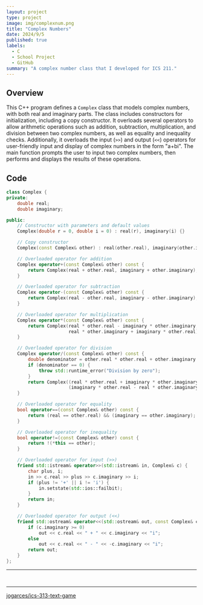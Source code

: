 ```yaml
---
layout: project
type: project
image: img/complexnum.png
title: "Complex Numbers"
date: 2024/9/5
published: true
labels:
  - C
  - School Project
  - GitHub
summary: "A complex number class that I developed for ICS 211."
---
```


## Overview

This C++ program defines a `Complex` class that models complex numbers, with both real and imaginary parts. 
The class includes constructors for initialization, including a copy constructor. 
It overloads several operators to allow arithmetic operations such as addition, subtraction, multiplication, and division between two complex numbers, 
as well as equality and inequality checks. Additionally, it overloads the input (`>>`) and output (`<<`) 
operators for user-friendly input and display of complex numbers in the form "a+bi". The main function prompts the user to input two complex numbers, 
then performs and displays the results of these operations.

## Code

```cpp
class Complex {
private:
    double real;
    double imaginary;

public:
    // Constructor with parameters and default values
    Complex(double r = 0, double i = 0) : real(r), imaginary(i) {}

    // Copy constructor
    Complex(const Complex& other) : real(other.real), imaginary(other.imaginary) {}

    // Overloaded operator for addition
    Complex operator+(const Complex& other) const {
        return Complex(real + other.real, imaginary + other.imaginary);
    }

    // Overloaded operator for subtraction
    Complex operator-(const Complex& other) const {
        return Complex(real - other.real, imaginary - other.imaginary);
    }

    // Overloaded operator for multiplication
    Complex operator*(const Complex& other) const {
        return Complex(real * other.real - imaginary * other.imaginary, 
                       real * other.imaginary + imaginary * other.real);
    }

    // Overloaded operator for division
    Complex operator/(const Complex& other) const {
        double denominator = other.real * other.real + other.imaginary * other.imaginary;
        if (denominator == 0) {
            throw std::runtime_error("Division by zero");
        }
        return Complex((real * other.real + imaginary * other.imaginary) / denominator,
                       (imaginary * other.real - real * other.imaginary) / denominator);
    }

    // Overloaded operator for equality
    bool operator==(const Complex& other) const {
        return (real == other.real) && (imaginary == other.imaginary);
    }

    // Overloaded operator for inequality
    bool operator!=(const Complex& other) const {
        return !(*this == other);
    }

    // Overloaded operator for input (>>)
    friend std::istream& operator>>(std::istream& in, Complex& c) {
        char plus, i;
        in >> c.real >> plus >> c.imaginary >> i;
        if (plus != '+' || i != 'i') {
            in.setstate(std::ios::failbit);
        }
        return in;
    }

    // Overloaded operator for output (<<)
    friend std::ostream& operator<<(std::ostream& out, const Complex& c) {
        if (c.imaginary >= 0)
            out << c.real << " + " << c.imaginary << "i";
        else
            out << c.real << " - " << -c.imaginary << "i";
        return out;
    }
};
```
<hr>

<pre>

</pre>

<hr>

<a href="https://github.com/jogarces/ics-313-text-game">
  <i class="large github icon" style="font-size: 200px; width: 200px; height: 200px;"></i> jogarces/ics-313-text-game
</a>
